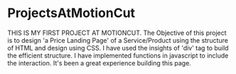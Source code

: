 # ProjectsAtMotionCut
THIS IS MY FIRST PROJECT AT MOTIONCUT.
The Objective of this project is to design 'a Price Landing Page' of a Service/Product using the structure of HTML and design using CSS.
I have used the insights of 'div' tag to build the efficient structure.
I have implemented functions in javascript to include the interaction.
It's been a great experience building this page.
